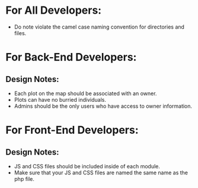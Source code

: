 # For All Developers:
- Do note violate the camel case naming convention for directories and files.

# For Back-End Developers:

## Design Notes:
- Each plot on the map should be associated with an owner.
- Plots can have no burried individuals.
- Admins should be the only users who have access to owner information.

# For Front-End Developers:

## Design Notes:
- JS and CSS files should be included inside of each module.
- Make sure that your JS and CSS files are named the same name as the php file.
